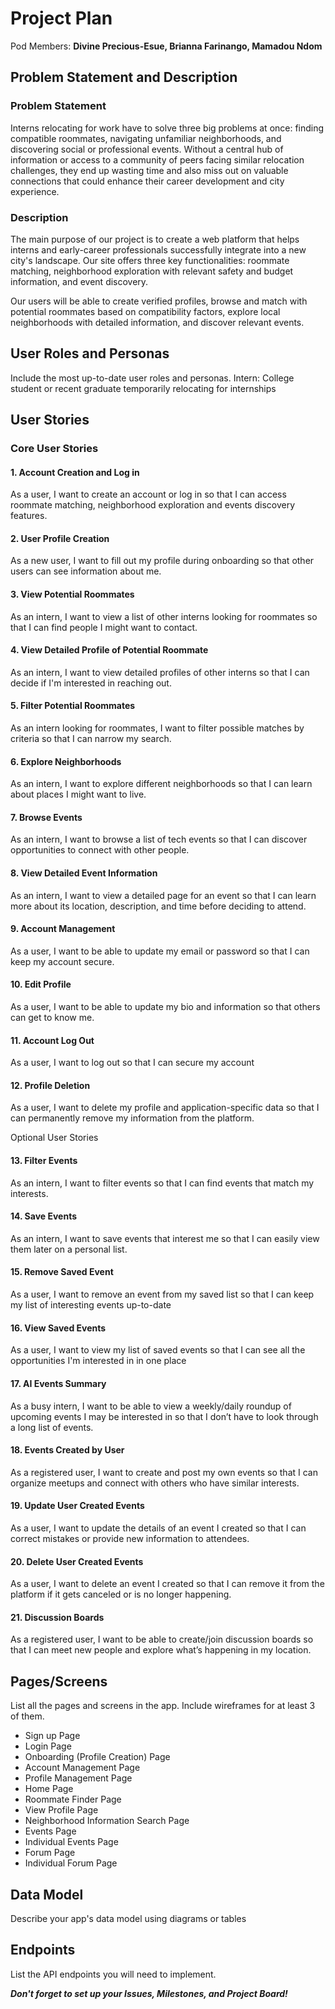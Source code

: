 # Project Plan

Pod Members: **Divine Precious-Esue, Brianna Farinango, Mamadou Ndom**

## Problem Statement and Description

### Problem Statement
Interns relocating for work have to solve three big problems at once: finding compatible roommates, navigating unfamiliar neighborhoods, and discovering social or professional events. Without a central hub of information or access to a community of peers facing similar relocation challenges, they end up wasting time and also miss out on valuable connections that could enhance their career development and city experience.


### Description
The main purpose of our project is to create a web platform that helps interns and early-career professionals successfully integrate into a new city's landscape. Our site offers three key functionalities: roommate matching, neighborhood exploration with relevant safety and budget information, and event discovery.

Our users will be able to create verified profiles, browse and match with potential roommates based on compatibility factors, explore local neighborhoods with detailed information, and discover relevant events. 

## User Roles and Personas

Include the most up-to-date user roles and personas.
Intern: College student or recent graduate temporarily relocating for internships

## User Stories
### Core User Stories

#### 1. Account Creation and Log in
As a user, I want to create an account or log in so that I can access roommate matching, neighborhood exploration and events discovery features.

#### 2. User Profile Creation
As a new user, I want to fill out my profile during onboarding so that other users can see information about me.

#### 3. View Potential Roommates
As an intern, I want to view a list of other interns looking for roommates so that I can find people I might want to contact.

#### 4. View Detailed Profile of Potential Roommate
As an intern, I want to view detailed profiles of other interns so that I can decide if I'm interested in reaching out.

#### 5. Filter Potential Roommates
As an intern looking for roommates, I want to filter possible matches by criteria so that I can narrow my search.

#### 6. Explore Neighborhoods
As an intern, I want to explore different neighborhoods so that I can learn about places I might want to live.

#### 7. Browse Events
As an intern, I want to browse a list of tech events so that I can discover opportunities to connect with other people.

#### 8. View Detailed Event Information
As an intern, I want to view a detailed page for an event so that I can learn more about its location, description, and time before deciding to attend.

#### 9. Account Management
As a user, I want to be able to update my email or password so that I can keep my account secure.

#### 10. Edit Profile
As a user, I want to be able to update my bio and information so that others can get to know me.

#### 11. Account Log Out
As a user, I want to log out so that I can secure my account

#### 12. Profile Deletion
As a user, I want to delete my profile and application-specific data so that I can permanently remove my information from the platform.

Optional User Stories
#### 13. Filter Events
As an intern, I want to filter events so that I can find events that match my interests.

#### 14. Save Events
As an intern, I want to save events that interest me so that I can easily view them later on a personal list.

#### 15. Remove Saved Event
As a user, I want to remove an event from my saved list so that I can keep my list of interesting events up-to-date

#### 16. View Saved Events
As a user, I want to view my list of saved events so that I can see all the opportunities I'm interested in in one place

#### 17. AI Events Summary
As a busy intern, I want to be able to view a weekly/daily roundup of upcoming events I may be interested in so that I don’t have to look through a long list of events.

#### 18. Events Created by User
As a registered user, I want to create and post my own events so that I can organize meetups and connect with others who have similar interests.

#### 19. Update User Created Events
As a user, I want to update the details of an event I created so that I can correct mistakes or provide new information to attendees. 

#### 20. Delete User Created Events
As a user, I want to delete an event I created so that I can remove it from the platform if it gets canceled or is no longer happening. 

#### 21. Discussion Boards
As a registered user, I want to be able to create/join discussion boards so that I can meet new people and explore what’s happening in my location.


## Pages/Screens

List all the pages and screens in the app. Include wireframes for at least 3 of them.
- Sign up Page
- Login Page
- Onboarding (Profile Creation) Page
- Account Management Page
- Profile Management Page
- Home Page
- Roommate Finder Page
- View Profile Page
- Neighborhood Information Search Page
- Events Page
- Individual Events Page
- Forum Page
- Individual Forum Page

## Data Model

Describe your app's data model using diagrams or tables

## Endpoints

List the API endpoints you will need to implement.

***Don't forget to set up your Issues, Milestones, and Project Board!***
